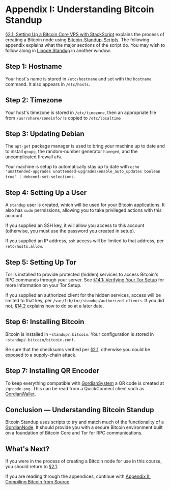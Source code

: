 # Appendix I: Understanding Bitcoin Standup

[§2.1: Setting Up a Bitcoin Core VPS with StackScript](02_1_Setting_Up_a_Bitcoin-Core_VPS_with_StackScript.md) explains the process of creating a Bitcoin node using [Bitcoin-Standup-Scripts](https://github.com/BlockchainCommons/Bitcoin-Standup-Scripts). The following appendix explains what the major sections of the script do. You may wish to follow along in [Linode Standup](https://github.com/BlockchainCommons/Bitcoin-Standup-Scripts/blob/master/Scripts/LinodeStandUp.sh) in another window.

## Step 1: Hostname

Your host's name is stored in `/etc/hostname` and set with the `hostname` command. It also appears in `/etc/hosts`.

## Step 2: Timezone

Your host's timezone is stored in `/etc/timezone`, then an appropriate file from `/usr/share/zoneinfo/` is copied to `/etc/localtime`

## Step 3: Updating Debian

The `apt-get` package manager is used to bring your machine up to date and to install `gnupg`, the random-number generator `haveged`, and the uncomplicated firewall `ufw`. 

Your machine is setup to automatically stay up to date with `echo "unattended-upgrades unattended-upgrades/enable_auto_updates boolean true" | debconf-set-selections`.

## Step 4: Setting Up a User

A `standup` user is created, which will be used for your Bitcoin applications. It also has `sudo` permissions, allowing you to take privileged actions with this account.

If you supplied an SSH key, it will allow you access to this account (otherwise, you must use the password you created in setup).

If you supplied an IP address, `ssh` access will be limited to that address, per `/etc/hosts.allow`.

## Step 5: Setting Up Tor

Tor is installed to provide protected (hidden) services to access Bitcoin's RPC commands through your server. See [§14.1: Verifying Your Tor Setup](14_1_Verifying_Your_Tor_Setup.md) for more information on your Tor Setup.

If you supplied an authorized client for the hidden services, access will be limited to that key, per `/var/lib/tor/standup/authorized_clients`. If you did not, [§14.2](14_2_Changing_Your_Bitcoin_Hidden_Services.md) explains how to do so at a later date.

## Step 6: Installing Bitcoin

Bitcoin is installed in `~standup/.bitcoin`. Your configuration is stored in `~standup/.bitcoin/bitcoin.conf`.

Be sure that the checksums verified per [§2.1](02_1_Setting_Up_a_Bitcoin-Core_VPS_with_StackScript.md), otherwise you could be exposed to a supply-chain attack.

## Step 7: Installing QR Encoder

To keep everything compatible with [GordianSystem](https://github.com/BlockchainCommons/GordianSystem) a QR code is created at `/qrcode.png`. This can be read from a QuickConnect client such as [GordianWallet](https://github.com/BlockchainCommons/GordianWallet-iOS).

## Conclusion — Understanding Bitcoin Standup

Bitcoin Standup uses scripts to try and match much of the functionality of a [GordianNode](https://github.com/BlockchainCommons/GordianNode-macOS). It should provide you with a secure Bitcoin environment built on a foundation of Bitcoin Core and Tor for RPC communications.

## What's Next?

If you were in the process of creating a Bitcoin node for use in this course, you should return to [§2.1](02_1_Setting_Up_a_Bitcoin-Core_VPS_with_StackScript.md).

If you are reading through the appendices, continue with [Appendix II: Compiling Bitcoin from Source](A2_0_Compiling_Bitcoin_from_Source.md).
